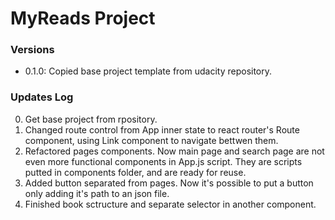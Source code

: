 # MyReads Project

### Versions

* 0.1.0: Copied base project template from udacity repository.

### Updates Log

0. Get base project from rpository.
1. Changed route control from App inner state to react router's Route component, using Link component to navigate bettwen them.
2. Refactored pages components. Now main page and search page are not even more functional components in App.js script. They are scripts putted in components folder, and are ready for reuse.
3. Added button separated from pages. Now it's possible to put a button only adding it's path to an json file.
4. Finished book sctructure and separate selector in another component.